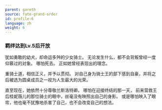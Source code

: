 ```yaml
---
parent: gareth
source: fate-grand-order
id: profile-6
language: zh
weight: 6
---
```


### 羁绊达到Lv.5后开放

犹如勇敢的幼犬，却命运多舛的少女骑士。
无论发生什么，都不会背叛曾经一度仰慕过的对象。
哪怕死去。
正如她曾经表现出的理念。

重骑士道，相信正义，并予以贯彻。
对自己身为骑士王的部下感到自豪，并将之后被选为圆桌成员之一视为人生最大的光荣。

直至现在，她依然十分尊敬兰斯洛特卿。
哪怕在迎接终结的那一天，
前来营救王后桂妮薇儿的那位骑士的眼中，丝毫没有映照出自己的身影。
或是哪怕映入了眼帘，他也毫不犹豫地杀害了自己，也不会改变自己的想法。
